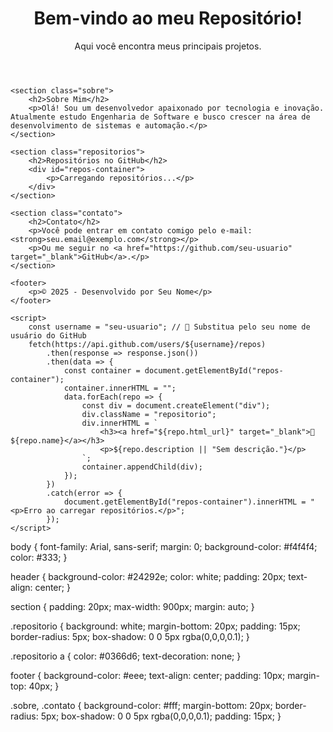 <!DOCTYPE html>
<html lang="pt-BR">
<head>
    <meta charset="UTF-8">
    <title>Meu Repositório no GitHub</title>
    <link rel="stylesheet" href="style.css">
</head>
<body>
    <header>
        <h1>Bem-vindo ao meu Repositório!</h1>
        <p>Aqui você encontra meus principais projetos.</p>
    </header>

    <section class="sobre">
        <h2>Sobre Mim</h2>
        <p>Olá! Sou um desenvolvedor apaixonado por tecnologia e inovação. Atualmente estudo Engenharia de Software e busco crescer na área de desenvolvimento de sistemas e automação.</p>
    </section>

    <section class="repositorios">
        <h2>Repositórios no GitHub</h2>
        <div id="repos-container">
            <p>Carregando repositórios...</p>
        </div>
    </section>

    <section class="contato">
        <h2>Contato</h2>
        <p>Você pode entrar em contato comigo pelo e-mail: <strong>seu.email@exemplo.com</strong></p>
        <p>Ou me seguir no <a href="https://github.com/seu-usuario" target="_blank">GitHub</a>.</p>
    </section>

    <footer>
        <p>© 2025 - Desenvolvido por Seu Nome</p>
    </footer>

    <script>
        const username = "seu-usuario"; // 🔁 Substitua pelo seu nome de usuário do GitHub
        fetch(https://api.github.com/users/${username}/repos)
            .then(response => response.json())
            .then(data => {
                const container = document.getElementById("repos-container");
                container.innerHTML = "";
                data.forEach(repo => {
                    const div = document.createElement("div");
                    div.className = "repositorio";
                    div.innerHTML = `
                        <h3><a href="${repo.html_url}" target="_blank">📁 ${repo.name}</a></h3>
                        <p>${repo.description || "Sem descrição."}</p>
                    `;
                    container.appendChild(div);
                });
            })
            .catch(error => {
                document.getElementById("repos-container").innerHTML = "<p>Erro ao carregar repositórios.</p>";
            });
    </script>
</body>
</html>
body {
    font-family: Arial, sans-serif;
    margin: 0;
    background-color: #f4f4f4;
    color: #333;
}

header {
    background-color: #24292e;
    color: white;
    padding: 20px;
    text-align: center;
}

section {
    padding: 20px;
    max-width: 900px;
    margin: auto;
}

.repositorio {
    background: white;
    margin-bottom: 20px;
    padding: 15px;
    border-radius: 5px;
    box-shadow: 0 0 5px rgba(0,0,0,0.1);
}

.repositorio a {
    color: #0366d6;
    text-decoration: none;
}

footer {
    background-color: #eee;
    text-align: center;
    padding: 10px;
    margin-top: 40px;
}

.sobre, .contato {
    background-color: #fff;
    margin-bottom: 20px;
    border-radius: 5px;
    box-shadow: 0 0 5px rgba(0,0,0,0.1);
    padding: 15px;
}

